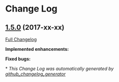 # Change Log

## [1.5.0](https://github.com/zammad/zammad/tree/1.5.0) (2017-xx-xx)
[Full Changelog](https://github.com/zammad/zammad/compare/1.4.0...1.5.0)

**Implemented enhancements:**




**Fixed bugs:**



\* *This Change Log was automatically generated by [github_changelog_generator](https://github.com/skywinder/Github-Changelog-Generator)*